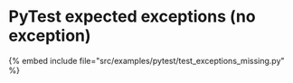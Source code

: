 # PyTest expected exceptions (no exception)


{% embed include file="src/examples/pytest/test_exceptions_missing.py" %}

